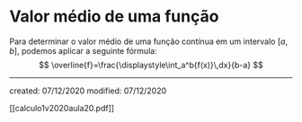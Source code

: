 # Valor médio de uma função
Para determinar o valor médio de uma função contínua em um intervalo $[a,b]$, podemos aplicar a seguinte fórmula:
$$
  \overline{f}=\frac{\displaystyle\int_a^b{f(x)}\,dx}{b-a}
$$

---

created: 07/12/2020
modified: 07/12/2020

[[calculo1v2020aula20.pdf]]

